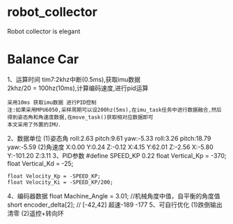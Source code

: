 # robot_collector
Robot collector is elegant

# Balance Car
  1、运算时间
    tim7:2khz中断(0.5ms),获取imu数据   
    2khz/20 = 100hz(10ms),计算编码速度,进行pid运算

    采用10ms 获取imu数据 进行PID控制 
    注:如果采用MPU6050,采样周期可以设200hz(5ms),在imu_task任务中进行数据融合,然后得到姿态角和角速度数据,在move_task()获取相对应数据即可
    本文采用了外置的IMU.
  2、数据单位
    (1)姿态角
    roll:2.63 pitch:9.61  yaw:-5.33
    roll:3.26 pitch:18.79 yaw:-5.59
    (2)角速度
    X:0.00 Y:0.24 Z:-0.12
    X:4.15 Y:62.01 Z:-2.56
    X:-5.80 Y:-101.20 Z:3.11
  3、PID参数
    #define SPEED_KP 0.22
    float  Vertical_Kp = -370; 
    float  Vertical_Kd = -25; 

    float Velocity_Kp = -SPEED_KP;         
    float Velocity_Ki = -SPEED_KP/200;   
  4、编码器数据
    float Machine_Angle = 3.01;	//机械角度中值，自平衡的角度值 
    short encoder_delta[2];	// [-42,42]   超速-189 -177
  5、可自行优化
    (1)跌倒输出清零
    (2)遥控+转向环



